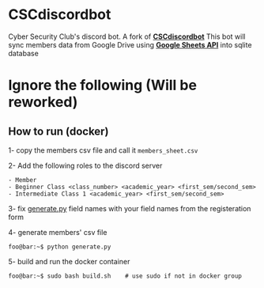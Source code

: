 # CSCdiscordbot

Cyber Security Club's discord bot. A fork of **[CSCdiscordbot](https://github.com/cscpsut/CSCdiscordbot)** This bot will sync members data from Google Drive using **[Google Sheets API](https://developers.google.com/sheets/api/reference/rest)** into sqlite database



















# Ignore the following (Will be reworked)

## How to run (docker)

1- copy the members csv file and call it `members_sheet.csv`

2- Add the following roles to the discord server

```
- Member
- Beginner Class <class_number> <academic_year> <first_sem/second_sem> 
- Intermediate Class 1 <academic_year> <first_sem/second_sem> 
```

3- fix [generate.py](generate.py) field names with your field names from the registeration form 

4- generate members' csv file  

```console
foo@bar:~$ python generate.py
```

5- build and run the docker container 
```console
foo@bar:~$ sudo bash build.sh    # use sudo if not in docker group
```
